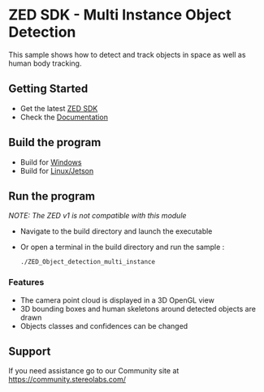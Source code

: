 # ZED SDK - Multi Instance Object Detection

This sample shows how to detect and track objects in space as well as human body tracking.

## Getting Started
 - Get the latest [ZED SDK](https://www.stereolabs.com/developers/release/)
 - Check the [Documentation](https://www.stereolabs.com/docs/)

## Build the program
 - Build for [Windows](https://www.stereolabs.com/docs/app-development/cpp/windows/)
 - Build for [Linux/Jetson](https://www.stereolabs.com/docs/app-development/cpp/linux/)

## Run the program
*NOTE: The ZED v1 is not compatible with this module*
- Navigate to the build directory and launch the executable
- Or open a terminal in the build directory and run the sample :

      ./ZED_Object_detection_multi_instance

### Features
 - The camera point cloud is displayed in a 3D OpenGL view
 - 3D bounding boxes and human skeletons around detected objects are drawn
 - Objects classes and confidences can be changed

## Support
If you need assistance go to our Community site at https://community.stereolabs.com/

